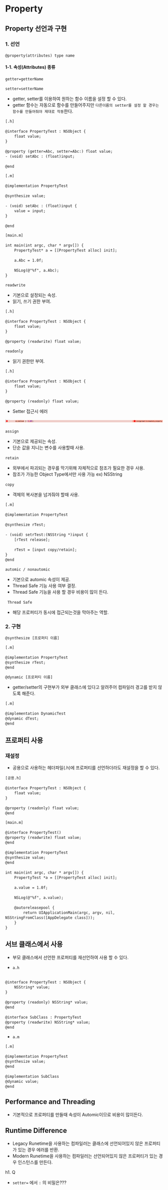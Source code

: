 # Property

## Property 선언과 구현

### 1. 선언

`@property(attributes) type name`

#### 1-1. 속성(Attributes) 종류

`getter=getterName`

`setter=setterName`

+ getter, setter를 이용하여 원하는 함수 이름을 설정 할 수 있다.
+ getter 함수는 자동으로 함수를 만들어주지만 `다른이름의 setter를 설정 할 경우는 함수를 만들어줘야 제대로 작동`한다.

```
[.h]

@interface PropertyTest : NSObject {
    float value;
}

@property (getter=Abc, setter=Abc:) float value;
- (void) setAbc : (float)input;

@end
```

```
[.m]

@implementation PropertyTest

@synthesize value;

- (void) setAbc : (float)input {
    value = input;
}

@end
```

```
[main.m]

int main(int argc, char * argv[]) {
    PropertyTest* a = [[PropertyTest alloc] init];
    
    a.Abc = 1.0f;
    
    NSLog(@"%f", a.Abc);
}
```

`readwrite`

+ 기본으로 설정되는 속성.
+ 읽기, 쓰기 권한 부여.

```
[.h]

@interface PropertyTest : NSObject {
    float value;
}

@property (readwrite) float value;
```

`readonly`

+ 읽기 권한만 부여.

```
[.h]

@interface PropertyTest : NSObject {
    float value;
}

@property (readonly) float value;
```

+ Setter 접근시 에러

![](./Images/Error_1.png)

`assign`

+ 기본으로 제공되는 속성.
+ 단순 값을 지니는 변수를 사용할때 사용.

`retain`

+ 외부에서 파괴되는 경우를 막기위해 자체적으로 참조가 필요한 경우 사용.
+ 참조가 가능한 Object Type에서만 사용 가능 ex) NSString

`copy`

+ 객체의 복사본을 넘겨줘야 할때 사용.

```
[.m]

@implementation PropertyTest

@synthesize rTest;

- (void) setrTest:(NSString *)input {
    [rTest release];
    
    rTest = [input copy/retain];
}
@end
```

`automic / nonautomic`

+ 기본으로 automic 속성이 제공.
+ Thread Safe 기능 사용 여부 결정.
+ Thread Safe 기능을 사용 할 경우 비용이 많이 든다.

` Thread Safe`

+ 해당 프로퍼티가 동시에 접근되는것을 막아주는 역할.

### 2. 구현

`@synthesize [프로퍼티 이름]`

```
[.m]

@implementation PropertyTest
@synthesize rTest;
@end
```

`@dynamic [프로퍼티 이름]`

+ getter/setter의 구현부가 외부 클래스에 있다고 알려주어 컴파일러 경고를 받지 않도록 해준다.

```
[.m]

@implementation DynamicTest
@dynamic dTest;
@end
```

## 프로퍼티 사용

### 재설정

+ 공용으로 사용하는 헤더파일(.h)에 프로퍼티를 선언하더라도 재설정을 할 수 있다.

```
[공용.h]

@interface PropertyTest : NSObject {
    float value;
}

@property (readonly) float value;
@end
```

```
[main.m]

@interface PropertyTest()
@property (readwrite) float value;
@end

@implementation PropertyTest
@synthesize value;
@end

int main(int argc, char * argv[]) {
    PropertyTest *a = [[PropertyTest alloc] init];
    
    a.value = 1.0f;
    
    NSLog(@"%f", a.value);
    
    @autoreleasepool {
        return UIApplicationMain(argc, argv, nil, NSStringFromClass([AppDelegate class]));
    }
}
```

## 서브 클래스에서 사용

+ 부모 클래스에서 선언한 프로퍼티를 재선언하여 사용 할 수 있다.

* `a.h`

```objc

@interface PropertyTest : NSObject {
    NSString* value;
}

@property (readonly) NSString* value;
@end

@interface SubClass : PropertyTest
@property (readwrite) NSString* value;
@end
```

* `a.m`

```objc
[.m]

@implementation PropertyTest
@synthesize value;
@end

@implementation SubClass
@dynamic value;
@end
```

## Performance and Threading

+ 기본적으로 프로퍼티를 만들때 속성이 Automic이므로 비용이 많이든다.

## Runtime Difference

+ Legacy Runetime을 사용하는 컴파일러는 클래스에 선언되어있지 않은 프로퍼티가 있는 경우 에러를 반환.
+ Modern Runetime을 사용하는 컴파일러는 선언되어있지 않은 프로퍼티가 있는 경우 인스턴스를 만든다.

h1. Q

* `setter=` 에서 `:` 의 비밀은???